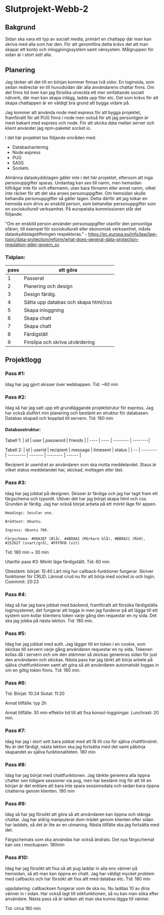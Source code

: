 # Slutprojekt-Webb-2

## __Bakgrund__
Sidan ska vara ett typ av socialt media, primärt en chattapp där man kan skriva med alla som har den. För att genomföra detta krävs det att man skapar ett konto och inloggningssystem samt vänsystem. Målgruppen för sidan är i stort sett alla.


## __Planering__
Jag tänker att det till en början kommer finnas två sidor. En loginsida, som sedan redirectar en till huvudsidan där alla användarens chattar finns. Om det finns tid över kan jag försöka utveckla ett mer omfattande socialt nätverk, där man kan skapa inlägg, ladda upp filer etc. Det som krävs för att skapa chattappen är en väldigt bra grund att bygga vidare på.

Jag kommer att använda node med express för att bygga projektet, framförallt för att PUG finns i node men också för att jag personligen är mest bekant med express och node. För att skicka data mellan server och klient använder jag npm-paketet socket.io.

I det här projektet tas följande områden med:

* Databashantering
* Node express
* PUG
* SASS
* Sockets

Almänna dataskyddslagen gäller inte i det här projektet, eftersom att inga personuppgifter sparas. Undantag kan ses till namn, men hemsidan tillfrågar inte för och efternamn, utan bara förnamn eller annat namn, vilket inte räcker för att det ska anses personuppgifter. Om hemsidan skulle behandla personuppgifter så gäller lagen. Detta därför att jag tolkar en hemsida som drivs av enskild person, som behandlar personuppgifter som en sociokulturell verksamhet. På europeiska kommissionen står det följande: 

"Om en enskild person använder personuppgifter utanför den personliga sfären, till exempel för sociokulturell eller ekonomisk verksamhet, måste dataskyddslagstiftningen respekteras." - https://ec.europa.eu/info/law/law-topic/data-protection/reform/what-does-general-data-protection-regulation-gdpr-govern_sv


### Tidplan:
| pass | att göra |
| ---- | -------- |
| 1 | Passerat |
| 2 | Planering och design |
| 3 | Design färdig.|
| 4 | Sätta upp databas och skapa html/css |
| 5 | Skapa inloggning |
| 6 | Skapa chatt |
| 7 | Skapa chatt |
| 8 | Färdigställ |
| 9 | Finslipa och skriva utvärdering |

## __Projektlogg__

### Pass #1:
Idag har jag gjort skisser över webbappen.
Tid: ~60 min

### Pass #2:
Idag så har jag satt upp ett grundläggande projektstrutur för express. Jag har också slutfört min planering och bestämt en struktur för databasen. Databas skapad och kopplad till servern.
Tid: 160 min

#### Databasstruktur:

Tabell 1:
| *id* | user | password | friends |
| ---- | ---- | -------- | --------|

Tabell 2:
| id | *userid* | recipient | message | timesent | status |
| -- | -------- | --------- | ------- | -------- | ------ |

Recipient är userid:et av användaren som ska motta meddelandet.
Staus är vilket status meddelandet har, skickad, mottagen eller läst.

### Pass #3:
Idag har jag jobbat på designen. Skisser är färdiga och jag har tagit fram ett färgschema och typsnitt. Utöver det har jag börjat skapa html och css. Grunden är färdig. Jag har också börjat arbeta på ett mörkt läge för appen.
```
Headings: Secular one.

Brödtext: Ubuntu.

Ingress: Ubuntu 700.

Färgschema: #00A3EF (Blå), #4B88A2 (Mörkare blå), #BB0A21 (Röd), #252627 (svart/grå), #FFF9FB (vit)
```
Tid: 180 min + 30 min 

Utanför pass #3:
Mörkt läge färdigställt.
Tid: 60 min

Obestämt. börjat: 15:40
Lärt mig hur callback-funktioner fungerar. Skriver funktioner för CRUD. Lämnat crud nu för att börja med socket.io och login.
Commmit: 20:23

### Pass #4:
Idag så har jag bara jobbat med backend, framförallt att försöka färdigställa loginsystemet, det fungerar att logga in men jag funderar på att lägga till ett system som kollar klientens token varje gång den requestar en ny sida. Det ska jag jobba på nästa lektion.
Tid: 180 min.

### Pass #5:
Idag har jag jobbat med auth. Jag lägger till en token i en cookie, som skickas till servern varje gång användaren requestar en ny sida. Tokenen kollas då i servern och om den stämmer så skickas genereras sidan för just den användaren och skickas.
Nästa pass har jag tänkt att börja arbete på själva chattfunktionen samt att göra så att användaren automatiskt loggas in om en giltig token finns. 
Tid: 180 min.

### Pass #6:
Tid: 
Börjat: 10:24
Slutat: 11:20

Annat tillfälle: typ 2h

Annat tillfälle: 30 min effektiv tid till att fixa konsol-loggningar.
Lunchrast: 20 min.

### Pass #7:
Idag har jag i stort sett bara jobbat med att få till css för själva chattfönstret. Nu är det färdigt, nästa lektion ska jag fortsätta med det samt påbörja skapandet av själva funktionaliteten.
180 min

### Pass #8:
Idag har jag börjat med chattfunktionen. Jag tänkte generera alla öppna chatter sen tidigare sessioner via pug, men har bestämt mig för att till en början är det enklare att bara inte spara sessionsdata och sedan bara öppna chatterna genom klienten.
180 min

### Pass #9:
Idag så har jag försökt att göra så att användaren kan öppna och stänga chattar. Jag har aldrig manipulerat dom-trädet genom klienten efter sidan har laddats, så det är lite av en utmaning. Nästa tillfälle ska jag fortsätta med det.

Färgschemats som ska användas har också ändrats. Det nya färgschemat kan ses i mockupsen.
180min

### Pass #10:
Idag har jag försökt att fixa så att pug laddar in alla ens vänner på hemsidan, så att man kan öppna en chatt. Jag har väldigt mycket problem med callbacks och har försökt att fixa allt med databas etc.
Tid: 180 min

uppdatering: callbacksen fungerar som de ska nu. Nu laddas 10 av dina vänner in i sidan. Har också lagt till sökfunktionen, så nu kan man söka efter användare. Nästa pass så är tanken att man ska kunna lägga till vänner.

Tid: circa 180 min





